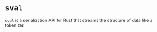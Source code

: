 # `sval`

`sval` is a serialization API for Rust that streams the structure of data like a tokenizer.
